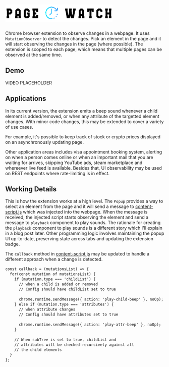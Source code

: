 # ![Page Watch logo](./src/assets/images/page-watch-logo.png)

Chrome browser extension to observe changes in a webpage. It uses `MutationObserver` to detect the changes. Pick an element in the page and it will start observing the changes in the page (where possible). The extension is scoped to each page, which means that multiple pages can be observed at the same time.

## Demo
VIDEO PLACEHOLDER

## Applications
In its current version, the extension emits a beep sound whenever a child element is added/removed, or when any attribute of the targetted element changes. With minor code changes, this may be extended to cover a variety of use cases.

For example, it's possible to keep track of stock or crypto prices displayed on an asynchronously updating page.

Other application areas includes visa appointment booking system, alerting on when a person comes online or when an important mail that you are waiting for arrives, skipping YouTube ads, steam marketplace and whereever live feed is available. Besides that, UI observability may be used on REST endpoints where rate-limiting is in effect.

## Working Details
This is how the extension works at a high level. The `Popup` provides a way to select an element from the page and it will send a message to [content-script.js](./src/inject/content-script.js) which was injected into the webpage. When the message is received, the injected script starts observing the element and send a message to `playback` component to play sounds. The rationale for creating the `playback` component to play sounds is a different story which I'll explain in a blog post later. Other programming logic involves maintaining the popup UI up-to-date, preserving state across tabs and updating the extension badge.

The `callback` method in [content-script.js](./src/inject/content-script.js) may be updated to handle a different approach when a change is detected.

```
const callback = (mutationsList) => {
  for(const mutation of mutationsList) {
    if (mutation.type === 'childList') {
      // when a child is added or removed
      // Config should have childList set to true

      chrome.runtime.sendMessage({ action: 'play-child-beep' }, noOp);
    } else if (mutation.type === 'attributes') { 
      // when attribute changes
      // Config should have attributes set to true

      chrome.runtime.sendMessage({ action: 'play-attr-beep' }, noOp);
    }

    // When subTree is set to true, childList and 
    // attributes will be checked recursively against all 
    // the child elements
  }
};
```
